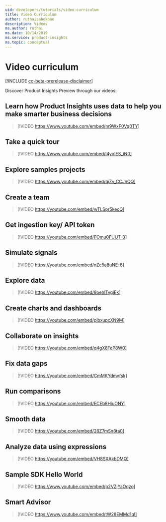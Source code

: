 ```yaml
---
uid: developers/tutorials/video-curriculum
title: Video Curriculum
author: ruthaisabokhae
description: Videos
ms.author: ruthai
ms.date: 10/14/2019
ms.service: product-insights
ms.topic: conceptual
---
```

# Video curriculum

[!INCLUDE [cc-beta-prerelease-disclaimer]( includes/cc-beta-prerelease-disclaimer.md)]

Discover Product Insights Preview through our videos:

## Learn how Product Insights uses data to help you make smarter business decisions

>[!VIDEO <https://www.youtube.com/embed/m9WxF0Vq0TY]>

## Take a quick tour

>[!VIDEO <https://www.youtube.com/embed/l4yoIES_iN0]>

## Explore samples projects

>[!VIDEO <https://www.youtube.com/embed/qiZv_CCJnQQ]>

## Create a team

>[!VIDEO <https://youtube.com/embed/wTLSpr5kecQ]>

## Get ingestion key/ API token

>[!VIDEO <https://youtube.com/embed/FOmu0FUUT-0]>

## Simulate signals

>[!VIDEO <https://youtube.com/embed/nZc5a8uNE-8]>

## Explore data

>[!VIDEO <https://youtube.com/embed/8oehlTygiEk]>

## Create charts and dashboards

>[!VIDEO <https://youtube.com/embed/plbxupcXN9M]>

## Collaborate on insights

>[!VIDEO <https://youtube.com/embed/q4gX8FeP8W0]>

## Fix data gaps

>[!VIDEO <https://youtube.com/embed/CmMKYdmvfsk]>

## Run comparisons

>[!VIDEO <https://youtube.com/embed/ECEb8HiuONY]>

## Smooth data

>[!VIDEO <https://youtube.com/embed/28Z7mSn8ta0]>

## Analyze data using expressions

>[!VIDEO <https://youtube.com/embed/VH8SXAkbDMQ]>

## Sample SDK Hello World

>[!VIDEO <https://www.youtube.com/embed/p2VZjYaOqzo]>

## Smart Advisor

>[!VIDEO <https://www.youtube.com/embed/tW28EMMd1qI]>
